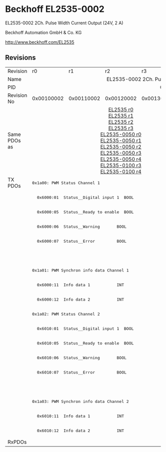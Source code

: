 # Beckhoff EL2535-0002

EL2535-0002 2Ch. Pulse Width Current Output (24V, 2 A)

Beckhoff Automation GmbH & Co. KG

http://www.beckhoff.com/EL2535

## Revisions
<table>
<tr >
<td>Revision</td>
<td>r0</td>
<td>r1</td>
<td>r2</td>
<td>r3</td>
<td>r4</td>
<td>r5</td>
<td>r6</td>
<td>r7</td>
</tr>
<tr >
<td>Name</td>
<td colspan=8 align="center">EL2535-0002 2Ch. Pulse Width Current Output (24V, 2 A)</td>
</tr>
<tr >
<td>PID</td>
<td colspan=8 align="center">0x09e73052</td>
</tr>
<tr >
<td>Revision No</td>
<td>0x00100002</td>
<td>0x00110002</td>
<td>0x00120002</td>
<td>0x00130002</td>
<td>0x00140002</td>
<td>0x00150002</td>
<td>0x00160002</td>
<td>0x00170002</td>
</tr>
<tr >
<td>Same PDOs as</td>
<td colspan=5 align="center"><a href="EL2535">EL2535 r0</a><br/><a href="EL2535">EL2535 r1</a><br/><a href="EL2535">EL2535 r2</a><br/><a href="EL2535">EL2535 r3</a><br/><a href="EL2535-0050">EL2535-0050 r0</a><br/><a href="EL2535-0050">EL2535-0050 r1</a><br/><a href="EL2535-0050">EL2535-0050 r2</a><br/><a href="EL2535-0050">EL2535-0050 r3</a><br/><a href="EL2535-0050">EL2535-0050 r4</a><br/><a href="EL2535-0100">EL2535-0100 r3</a><br/><a href="EL2535-0100">EL2535-0100 r4</a></td>
<td colspan=2 align="center"><a href="EL2535">EL2535 r5</a><br/><a href="EL2535">EL2535 r6</a><br/><a href="EL2535-0005">EL2535-0005 r6</a><br/><a href="EL2535-0050">EL2535-0050 r5</a><br/><a href="EL2535-0050">EL2535-0050 r6</a><br/><a href="EL2535-0100">EL2535-0100 r5</a><br/><a href="EL2535-0100">EL2535-0100 r6</a></td>
<td><a href="EL2535">EL2535 r7</a><br/><a href="EL2535-0005">EL2535-0005 r7</a><br/><a href="EL2535-0050">EL2535-0050 r7</a><br/><a href="EL2535-0100">EL2535-0100 r7</a></td>
</tr>
<tr class="txpdo">
<td rowspan=18 valign=top>TX PDOs</td>
<td colspan=8 align="left"><pre>0x1a00: PWM Status Channel 1</pre></td>
<td></td>
</tr>
<tr class="txpdo">
<td colspan=8 align="left"><pre>  0x6000:01  Status__Digital input 1  BOOL</pre></td>
</tr>
<tr class="txpdo">
<td colspan=8 align="left"><pre>  0x6000:05  Status__Ready to enable  BOOL</pre></td>
</tr>
<tr class="txpdo">
<td colspan=8 align="left"><pre>  0x6000:06  Status__Warning       BOOL</pre></td>
</tr>
<tr class="txpdo">
<td colspan=8 align="left"><pre>  0x6000:07  Status__Error         BOOL</pre></td>
</tr>
<tr class="txpdo">
<td colspan=5 align="left"><pre></pre></td>
<td colspan=3 align="left"><pre>  0x6000:10  Status__TxPDO Toggle  BOOL</pre></td>
</tr>
<tr class="txpdo">
<td colspan=8 align="left"><pre>0x1a01: PWM Synchron info data Channel 1</pre></td>
</tr>
<tr class="txpdo">
<td colspan=8 align="left"><pre>  0x6000:11  Info data 1           INT</pre></td>
</tr>
<tr class="txpdo">
<td colspan=8 align="left"><pre>  0x6000:12  Info data 2           INT</pre></td>
</tr>
<tr class="txpdo">
<td colspan=8 align="left"><pre>0x1a02: PWM Status Channel 2</pre></td>
</tr>
<tr class="txpdo">
<td colspan=8 align="left"><pre>  0x6010:01  Status__Digital input 1  BOOL</pre></td>
</tr>
<tr class="txpdo">
<td colspan=8 align="left"><pre>  0x6010:05  Status__Ready to enable  BOOL</pre></td>
</tr>
<tr class="txpdo">
<td colspan=8 align="left"><pre>  0x6010:06  Status__Warning       BOOL</pre></td>
</tr>
<tr class="txpdo">
<td colspan=8 align="left"><pre>  0x6010:07  Status__Error         BOOL</pre></td>
</tr>
<tr class="txpdo">
<td colspan=5 align="left"><pre></pre></td>
<td colspan=3 align="left"><pre>  0x6010:10  Status__TxPDO Toggle  BOOL</pre></td>
</tr>
<tr class="txpdo">
<td colspan=8 align="left"><pre>0x1a03: PWM Synchron info data Channel 2</pre></td>
</tr>
<tr class="txpdo">
<td colspan=8 align="left"><pre>  0x6010:11  Info data 1           INT</pre></td>
</tr>
<tr class="txpdo">
<td colspan=8 align="left"><pre>  0x6010:12  Info data 2           INT</pre></td>
</tr>
<tr >
<td>RxPDOs</td>
<td colspan=8 align="left"></td>
</tr>
</table>

